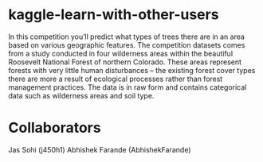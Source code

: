 # kaggle-learn-with-other-users
In this competition you’ll predict what types of trees there are in an area based on various geographic features.  The competition datasets comes from a study conducted in four wilderness areas within the beautiful Roosevelt National Forest of northern Colorado. These areas represent forests with very little human disturbances – the existing forest cover types there are more a result of ecological processes rather than forest management practices.  The data is in raw form and contains categorical data such as wilderness areas and soil type.

# Collaborators

Jas Sohi (j450h1)
Abhishek Farande (AbhishekFarande)
